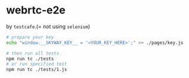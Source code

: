 # webrtc-e2e

by `testcafe`.(= not using `selenium`)

```sh
# prepare your key
echo "window.__SKYWAY_KEY__ = '<YOUR_KEY_HERE>';" >> ./pages/key.js

# then run all tests
npm run tc ./tests
# or run specified test
npm run tc ./tests/1.js
```
